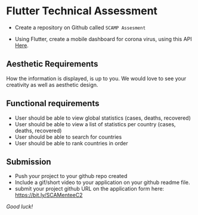 # Flutter Technical Assessment  

- Create a repository on Github called ``SCAMP Assesment``

- Using Flutter, create a mobile dashboard for corona virus, using this API [Here](https://documenter.getpostman.com/view/10808728/SzS8rjbc?version=latest).

## Aesthetic Requirements
How the information is displayed, is up to you. We would love to see your creativity as well as aesthetic design.
  
## Functional requirements
- User should be able to view global statistics (cases, deaths, recovered)
- User should be able to view a list of statistics per country (cases, deaths, recovered)
- User should be able to search for countries
- User should be able to rank countries in order

## Submission
- Push your project to your github repo created
- Include a gif/short video to your application on your github readme file.
- submit your project github URL on the application form here: https://bit.ly/SCAMenteeC2


*Good luck!*
